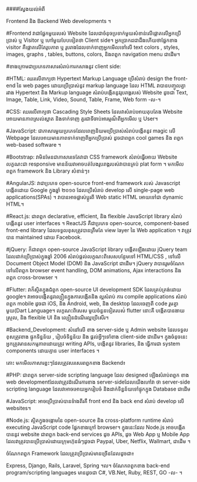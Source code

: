 ####ស្វែងយល់អំពី 

Frontend និង Backend Web developments ។ 

 #Frontend វាជាផ្នែកមួយរបស់ Website ដែលជាចំនុចប្រទាក់មួយសំខាន់លើផ្តោតលើអ្នកប្រើប្រាស់ ឬ Visitor ឬ ហៅមួយបែបទៀតថា Client side។ 
      អ្នកប្រាកដជាដឹងហើយថាផ្នែកខាង visitor គឺផ្តោតលើតែរូបភាព ឬ រូបរាងដែលទាក់ទាញអ្នកមើលទៅលើ text colors , styles, images, graphs , tables, buttons, colors, និងពពួក navigation menu ជាដើម។ 
      
#ខាងក្រោមជាប្រភេទភាសារសំរាប់ការកសាងនូវ client side:
           
#HTML: ឈរលើពាក្យថា Hypertext Markup Language ប្រើសំរាប់ design the front-end នៃ web pages ដោយប្រើប្រាស់នូវ markup language ដែល HTML វាបានបញ្ចូលគ្នារវាង Hypertext និង Markup language សំរាប់បង្កើតនូវរូបរាង្គរបស់ Website ដូចជា Text, Image, Table, Link, Video, Sound, Table, Frame, Web form -ល-។

#CSS:  ឈរលើពាក្យថា Cascading Style Sheets ដែលវាសំរាប់អោយតុបតែង Website អោយមានភាពស្រល់ស្អាត និងទាក់ទាញ គួរជាទីចាប់អារម្មណ៏ពីអ្នកមើល ឬ User។ 

#JavaScript: ជាភាសារមួយប្រភេទដែលពេញនិយមប្រើប្រាស់សំរាប់បង្តើតនូវ  magic លើ Webpage ដែលអោយមានភាពទាក់ទាញពីអ្នកប្រើប្រាស់ ដូចជាពពួក cool games និង ពពួក web-based software ។

#Bootstrap: វាមិនមែនជាភាសារទេតែវាជា CSS framework សំរាប់ធ្វើអោយ Website លក្ខណះជា responsive មានន័យវាអាចបត់បែងរូបរាង្គរបស់វាបានគ្រប់ plat form ។
            មកមើលពពួក framework និង Library សំខាន់ៗ៖ 
            
#AngularJS: វាជាប្រភេទ open-source front-end framework របស់ Javascript បង្កើតដោយ Google ក្នុងឆ្នាំ ២០១០ ដែលប្រើសំរាប់ develop លើ single-page web applications(SPAs) ។ វាបានអាចផ្លាស់ប្តូរពី Web static HTML អោយទៅជា dynamic HTML។ 

#React.js: ជាពពួក declarative, efficient, និង flexible JavaScript library សំរាប់បង្កើតនូវ user interfaces ។  ReactJS គឺជាប្រភេទ  open-source, component-based front-end library ដែលទទួលខុសត្រូវបានត្រឹមតែ view layer នៃ Web application ។ វាត្រូវបាន maintained ដោយ Facebook. 

#jQuery: ក៏ជាពពួក open-source JavaScript library បង្កើតឡើងដោយ jQuery team ដែលដាក់ប្រើប្រាស់ក្នុងឆ្នាំ 2006 សំរាប់ផ្តល់លក្ខណះពិសេសបន្ថែមទៅ HTML/CSS , ទៅលើ Document Object Model (DOM) និង JavaScript ជាដើម។  jQuery វាបានរួមចំណែកទៅលើពពួក browser event handling, DOM animations, Ajax interactions និង ពពួក cross-browser ។ 

#Flutter: វាក៏ស្ថិតក្នុងជំពួក open-source UI development SDK ដែលគ្រប់គ្រង់ដោយ google។ វាអាចបង្កើតនូវល្បឿនក្នុងការបង្កើតនិង ល្អសំរាប់ ការ compile applications សំរាប់ពពួក mobile ដូចជា  iOS, និង Android,  web, និង desktop ដែលចេញពី code រួមគ្នាមួយ(Dart Language។ លក្ខណះពិសេស មួយចំនួនទៀតរបស់់ flutter នោះគឺ បង្កើតបានងាយស្រួល, និង flexible UI និង ល្បឿនដំណើរល្អប្រើសើរ។ 

#Backend_Development: សំដៅលើ ខាង server-side ឬ Admin website ដែលទទួលខុសត្រូវខាង ផ្ទុកទិន្នន័យ , រៀបចំទិន្នន័យ និង ផ្តល់អ្វីៗទៅខាង  client-side ជាដើម។ ក្នុងចំនុចនេះអ្នកត្រូវមានសកម្មភាពដោយត្រូវ writing APIs, បង្កើតនូវ libraries, និង ធ្វើការជា system components ដោយគ្មាន user interfaces ។ 

   តោះ មកមើលភាសារខ្លះៗដែលត្រូវសរសេរពពួកខាង Backend៖
          
#PHP: ជាពពួក  server-side scripting language ដែល designed ឡើងសំរាប់ពពួក ខាង web developmentដែលវាត្រូវដំណើរការខាង server-sideដែលយើងហៅវា ថា server-side scripting language ដែលវាអាចអោយអ្នករៀបចំ និងដាក់ទិន្នន័យទៅផ្ទុកក្នុង Database ជាដើម 

#JavaScript: អាចប្រើប្រាស់បានទំាងពីរគឺ front end និង back end សំរាប់ develop លើ websites។

#Node.js: ស្ថិតក្នុងចង្កោមនៃ open-source និង cross-platform runtime សំរាប់ executing JavaScript code ផ្នែកខាងក្រៅ  browser។ ក្នុងនេះដែល Node.js អាចបង្កើតបាននូវ website ជាពពួក back-end services ដូច APIs,  ដូច Web App ឬ Mobile App ដែលវាត្រូវបានប្រើប្រាស់ដោយក្រុមហ៊ុនធំៗដូចជា Paypal, Uber, Netflix, Wallmart, ជាដើម ។

   ចំណែកពពួក Framework ដែលត្រូវប្រើប្រាស់មានច្រើនដែលដូចជា៖
   
 Express, Django, Rails, Laravel, Spring ។ល។
 ចំណែកពពួកខាង
 back-end program/scripting languages មានដូចជា C#, VB.Net,  Ruby, REST, GO -ល- ។
